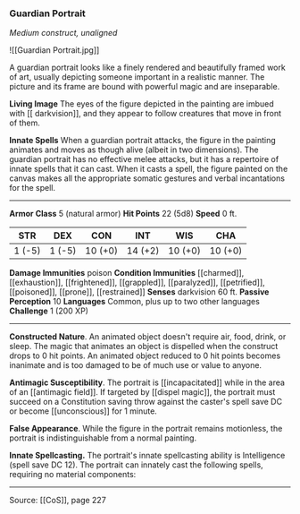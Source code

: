 ### Guardian Portrait
_Medium construct, unaligned_

![[Guardian Portrait.jpg]]

A guardian portrait looks like a finely rendered and beautifully framed work of art, usually depicting someone important in a realistic manner. The picture and its frame are bound with powerful magic and are inseparable.

**Living Image** The eyes of the figure depicted in the painting are imbued with [[ darkvision]], and they appear to follow creatures that move in front of them.


**Innate Spells** When a guardian portrait attacks, the figure in the painting animates and moves as though alive (albeit in two dimensions). The guardian portrait has no effective melee attacks, but it has a repertoire of innate spells that it can cast. When it casts a spell, the figure painted on the canvas makes all the appropriate somatic gestures and verbal incantations for the spell.







---

**Armor Class** 5 (natural armor)
**Hit Points** 22 (5d8)
**Speed** 0 ft.

| STR     | DEX     | CON     | INT     | WIS     | CHA     |
|---------|---------|---------|---------|---------|---------|
| 1 (-5) | 1 (-5) | 10 (+0) | 14 (+2) | 10 (+0) | 10 (+0) |

**Damage Immunities** poison
**Condition Immunities** [[charmed]], [[exhaustion]], [[frightened]], [[grappled]], [[paralyzed]], [[petrified]], [[poisoned]], [[prone]], [[restrained]]
**Senses** darkvision 60 ft.
**Passive Perception** 10
**Languages** Common, plus up to two other languages
**Challenge** 1 (200 XP)

---

**Constructed Nature**. An animated object doesn't require air, food, drink, or sleep. The magic that animates an object is dispelled when the construct drops to 0 hit points. An animated object reduced to 0 hit points becomes inanimate and is too damaged to be of much use or value to anyone.

**Antimagic Susceptibility**. The portrait is [[incapacitated]] while in the area of an [[antimagic field]]. If targeted by [[dispel magic]], the portrait must succeed on a Constitution saving throw against the caster's spell save DC or become [[unconscious]] for 1 minute.

**False Appearance**. While the figure in the portrait remains motionless, the portrait is indistinguishable from a normal painting.

**Innate Spellcasting.** The portrait's innate spellcasting ability is Intelligence (spell save DC 12). The portrait can innately cast the following spells, requiring no material components:


---

Source: [[CoS]], page 227